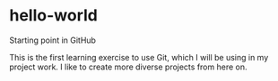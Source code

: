 # hello-world
Starting point in GitHub

This is the first learning exercise to use Git, which I will be using in my project work.
I like to create more diverse projects from here on.
